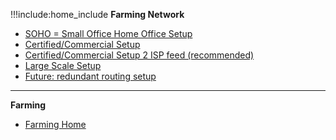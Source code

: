!!!include:home_include
**Farming Network**
- [SOHO = Small Office Home Office Setup](@network_soho)
- [Certified/Commercial Setup](@network_datacenter)
- [Certified/Commercial Setup 2 ISP feed (recommended)](@network_datacenter_two_isp)
- [Large Scale Setup](@network_datacenter_large)
- [Future: redundant routing setup](@network_datacenter_redundant) 

-----------
**Farming**
- [Farming Home](@farming_intro)